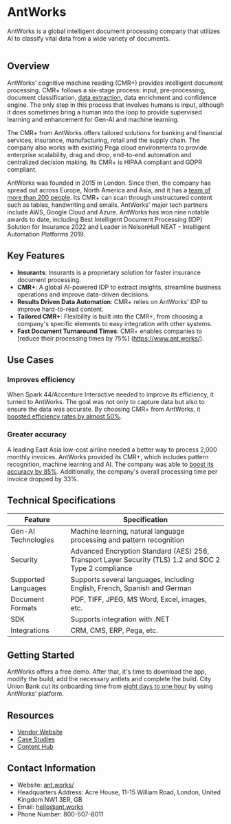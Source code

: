 # AntWorks

AntWorks is a global intelligent document processing company that utilizes AI to classify vital data from a wide variety of documents.

![]()

## Overview

AntWorks' cognitive machine reading (CMR+) provides intelligent document processing. CMR+ follows a six-stage process: input, pre-processing, document classification, [data extraction](https://idp-software.com/capabilities/extraction/), data enrichment and confidence engine. The only step in this process that involves humans is input, although it does sometimes bring a human into the loop to provide supervised learning and enhancement for Gen-AI and machine learning.

The CMR+ from AntWorks offers tailored solutions for banking and financial services, insurance, manufacturing, retail and the supply chain. The company also works with existing Pega cloud environments to provide enterprise scalability, drag and drop, end-to-end automation and centralized decision making. Its CMR+ is HIPAA compliant and GDPR compliant.

AntWorks was founded in 2015 in London. Since then, the company has spread out across Europe, North America and Asia, and it has a [team of more than 200 people](https://www.ant.works/about/). Its CMR+ can scan through unstructured content such as tables, handwriting and emails. AntWorks' major tech partners include AWS, Google Cloud and Azure. AntWorks has won nine notable awards to date, including Best Intelligent Document Processing (IDP) Solution for Insurance 2022 and Leader in NelsonHall NEAT - Intelligent Automation Platforms 2019.

## Key Features

- **Insurants**: Insurants is a proprietary solution for faster insurance document processing.
- **CMR+**: A global AI-powered IDP to extract insights, streamline business operations and improve data-driven decisions.
- **Results Driven Data Automation**: CMR+ relies on AntWorks' IDP to improve hard-to-read content.
- **Tailored CMR+**: Flexibility is built into the CMR+, from choosing a company's specific elements to easy integration with other systems.
- **Fast Document Turnaround Times**: CMR+ enables companies to [reduce their processing times by 75%] (https://www.ant.works/).

## Use Cases

### Improves efficiency

When Spark 44/Accenture Interactive needed to improve its efficiency, it turned to AntWorks. The goal was not only to capture data but also to ensure the data was accurate. By choosing CMR+ from AntWorks, it [boosted efficiency rates by almost 50%](https://www.ant.works/case-study/).

### Greater accuracy

A leading East Asia low-cost airline needed a better way to process 2,000 monthly invoices. AntWorks provided its CMR+, which includes pattern recognition, machine learning and AI. The company was able to [boost its accuracy by 85%](https://www.ant.works/case-study/airline-company-slashes-invoice-processing-time/). Additionally, the company's overall processing time per invoice dropped by 33%.

## Technical Specifications

| **Feature**            | **Specification**                                                                              |
|------------------------|------------------------------------------------------------------------------------------------|
| Gen-AI Technologies    | Machine learning, natural language processing and pattern recognition                          |
| Security               | Advanced Encryption Standard (AES) 256, Transport Layer Security (TLS) 1.2 and SOC 2 Type 2 compliance |
| Supported Languages    | Supports several languages, including English, French, Spanish and German                      |
| Document Formats       | PDF, TIFF, JPEG, MS Word, Excel, images, etc.                                                  |
| SDK                    | Supports integration with .NET                                                                 |
| Integrations           | CRM, CMS, ERP, Pega, etc.                                                                      |

## Getting Started

AntWorks offers a free demo. After that, it's time to download the app, modify the build, add the necessary antlets and complete the build. City Union Bank cut its onboarding time from [eight days to one hour](https://www.ant.works/case-study/city-union-bank-reduces-onboarding-time-from-8-days-to-1-hour/) by using AntWorks' platform.

## Resources

- [Vendor Website](https://www.ant.works/)
- [Case Studies](https://www.ant.works/case-study/)
- [Content Hub](https://www.ant.works/content-hub/)

## Contact Information

- Website: [ant.works/](https://www.ant.works/)
- Headquarters Address: Acre House, 11-15 William Road, London, United Kingdom NW1 3ER, GB
- Email: hello@ant.works
- Phone Number: 800-507-8011
